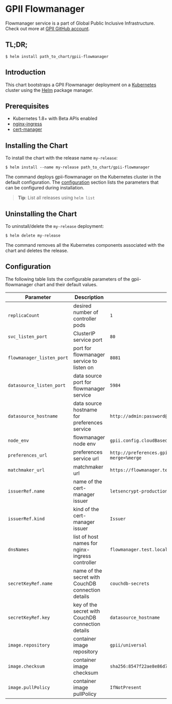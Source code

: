 # GPII Flowmanager

Flowmanager service is a part of Global Public Inclusive Infrastructure.
Check out more at [GPII GitHub account](https://github.com/gpii).

## TL;DR;

```console
$ helm install path_to_chart/gpii-flowmanager
```

## Introduction

This chart bootstraps a GPII Flowmanager deployment on a [Kubernetes](http://kubernetes.io) cluster using the [Helm](https://helm.sh) package manager.

## Prerequisites
  - Kubernetes 1.8+ with Beta APIs enabled
  - [nginx-ingress](https://github.com/kubernetes/charts/tree/master/stable/nginx-ingress)
  - [cert-manager](https://github.com/kubernetes/charts/tree/master/stable/cert-manager)

## Installing the Chart

To install the chart with the release name `my-release`:

```console
$ helm install --name my-release path_to_chart/gpii-flowmanager
```

The command deploys gpii-flowmanager on the Kubernetes cluster in the default configuration. The [configuration](#configuration) section lists the parameters that can be configured during installation.

> **Tip**: List all releases using `helm list`

## Uninstalling the Chart

To uninstall/delete the `my-release` deployment:

```console
$ helm delete my-release
```

The command removes all the Kubernetes components associated with the chart and deletes the release.

## Configuration

The following table lists the configurable parameters of the gpii-flowmanager chart and their default values.

Parameter | Description | Default
--- | --- | ---
`replicaCount` | desired number of controller pods | `1`
`svc_listen_port` | ClusterIP service port | `80`
`flowmanager_listen_port` | port for flowmanager service to listen on | `8081`
`datasource_listen_port` | data source port for flowmanager service | `5984`
`datasource_hostname` | data source hostname for preferences service | `http://admin:password@couchdb-svc-couchdb.gpii.svc.cluster.local`
`node_env` | flowmanager node env | `gpii.config.cloudBased.flowManager.production`
`preferences_url` | preferences service url | `http://preferences.gpii.svc.cluster.local/preferences/%gpiiKey?merge=%merge`
`matchmaker_url` | matchmaker url | `https://flowmanager.test.local`
`issuerRef.name` | name of the cert-manager issuer | `letsencrypt-production`
`issuerRef.kind` | kind of the cert-manager issuer | `Issuer`
`dnsNames` | list of host names for nginx-ingress controller | `flowmanager.test.local`
`secretKeyRef.name` | name of the secret with CouchDB connection details | `couchdb-secrets`
`secretKeyRef.key` | key of the secret with CouchDB connection details | `datasource_hostname`
`image.repository` | container image repository | `gpii/universal`
`image.checksum` | container image checksum | `sha256:8547f22ae8e86d7b4b09e10d9ec87b1605b47dc37904171c84555a55462f161e`
`image.pullPolicy` | container image pullPolicy | `IfNotPresent`
